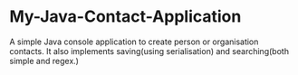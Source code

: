 # My-Java-Contact-Application
A simple Java console application to create person or organisation contacts. It also implements saving(using serialisation) and searching(both simple and regex.) 

